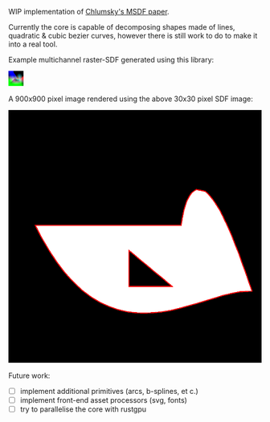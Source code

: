 WIP implementation of [Chlumsky's MSDF paper][msdf-paper].

[msdf-paper]: https://github.com/Chlumsky/msdfgen/files/3050967/thesis.pdf "Shape Decomposition for Multi-channel Distance Field"

Currently the core is capable of decomposing shapes made of lines, quadratic &
cubic bezier curves, however there is still work to do to make it into a real
tool.

Example multichannel raster-SDF generated using this library:

![raster-SDF example](./shape.png)

A 900x900 pixel image rendered using the above 30x30 pixel SDF image:

![image rendered from raster-SDF](./shape_render.png)

Future work:
- [ ] implement additional primitives (arcs, b-splines, et c.)
- [ ] implement front-end asset processors (svg, fonts)
- [ ] try to parallelise the core with rustgpu

